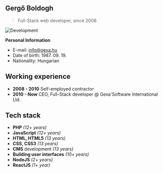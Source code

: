## Gergő Boldogh

> Full-Stack web developer, since 2008

![Development](/images/gergo/01.jpg)

**Personal Information**

 - E-mail: [info@gexa.hu](mailto:info@gexa.hu)
 - Date of birth: 1987. 09. 19.
 - Nationality: Hungarian

## Working experience

 - **2008 - 2010** Self-employed contractor
 - **2010 - Now** CEO, Full-Stack developer @ Gexa'Software
   International Ltd.

## Tech stack

- **PHP** *(12+ years)*
- **JavaScript** *(12+ years)*
- **HTML, HTML5** *(13 years)*
- **CSS, CSS3** *(13 years)*
- **CMS** development *(13 years)*
- **Building user interfaces** *(10+ years)*
- **NodeJS** *(2+ years)*
- **ReactJS** *(1+ year)*